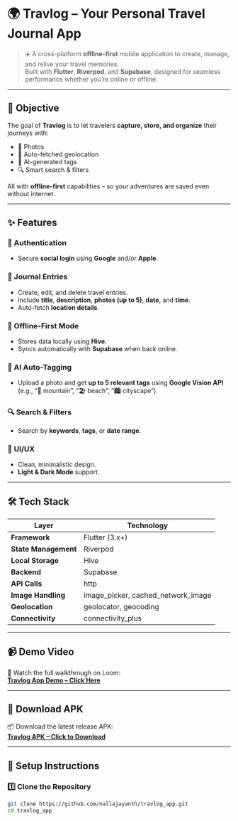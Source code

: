 # 🌍 Travlog – Your Personal Travel Journal App

> ✈️ A cross-platform **offline-first** mobile application to create, manage, and relive your travel memories.  
Built with **Flutter**, **Riverpod**, and **Supabase**, designed for seamless performance whether you’re online or offline.

---

## 🎯 Objective
The goal of **Travlog** is to let travelers **capture, store, and organize** their journeys with:
- 📸 Photos
- 📍 Auto-fetched geolocation
- 🤖 AI-generated tags
- 🔍 Smart search & filters

All with **offline-first** capabilities – so your adventures are saved even without internet.

---

## ✨ Features

### 🔐 Authentication
- Secure **social login** using **Google** and/or **Apple**.

### 📒 Journal Entries
- Create, edit, and delete travel entries.
- Include **title**, **description**, **photos (up to 5)**, **date**, and **time**.
- Auto-fetch **location details**.

### 📶 Offline-First Mode
- Stores data locally using **Hive**.
- Syncs automatically with **Supabase** when back online.

### 🤖 AI Auto-Tagging
- Upload a photo and get **up to 5 relevant tags** using **Google Vision API** (e.g., “🌄 mountain”, “🏖 beach”, “🏙 cityscape”).

### 🔍 Search & Filters
- Search by **keywords**, **tags**, or **date range**.

### 🎨 UI/UX
- Clean, minimalistic design.
- **Light & Dark Mode** support.

---

## 🛠 Tech Stack

| Layer        | Technology |
|--------------|------------|
| **Framework** | Flutter (3.x+) |
| **State Management** | Riverpod |
| **Local Storage** | Hive |
| **Backend** | Supabase |
| **API Calls** | http |
| **Image Handling** | image_picker, cached_network_image |
| **Geolocation** | geolocator, geocoding |
| **Connectivity** | connectivity_plus |

---

## 📹 Demo Video
🎥 Watch the full walkthrough on Loom:  
[**Travlog App Demo – Click Here**](https://www.loom.com/share/01fb97c5fa1a4967b476b808d59ddc6c?sid=26cdd2d0-bb12-407d-b6b9-a7d9ea6a8af4)

---

## 📱 Download APK
📦 Download the latest release APK:  
[**Travlog APK – Click to Download**](https://drive.google.com/file/d/1qUFzw0dtxI9HZGbnNSixGQbKlzPCl5Zf/view?usp=drive_link)

---

## 🚀 Setup Instructions

### 1️⃣ Clone the Repository
```bash
git clone https://github.com/nallajayanth/travlog_app.git
cd travlog_app
